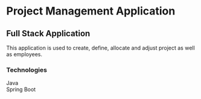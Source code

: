 # Project Management Application

## Full Stack Application
This application is used to create, define, allocate and adjust project as well as employees.

### Technologies
Java <br>
Spring Boot <br>
